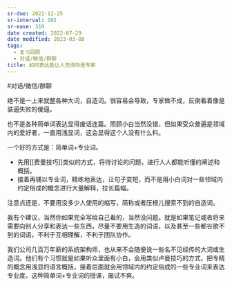 ```yaml
---
sr-due: 2022-12-25
sr-interval: 101
sr-ease: 310
date created: 2022-07-29
date modified: 2023-03-08
tags:
  - 复习回顾
  - 对话/微信/群聊
title: 如何表达能让人觉得你是专家
---
```


#对话/微信/群聊

绝不是一上来就整各种大词，自造词。很容易会导致，专家做不成，反倒看着像是装逼失败的傻逼。

也不是各种简单词表达显得废话连篇。照顾小白当然没错，但如果受众普遍是领域内的爱好者，一直用浅显词，这会显得这个人没有什么料。

一个好的方式是：简单词+专业词。

- 先用[[费曼技巧]]类似的方式，将待讨论的问题，进行人人都能听懂的阐述和概括。
- 接着再辅以专业词，精练地表达，让句子变短，而不是用小白词对一些领域内约定俗成的概念进行大量解释，拉长篇幅。

注意点还是，不要用没多少人使用的缩写，简称或者压根儿搜索不到的自造词。

我有个建议，当然你如果完全写给自己看的，当然没问题。就是如果笔记或者将来需要向别人分享和表达一些东西，尽量不要用生造的词语，以及甚至一些都谷歌不到的词语，不利于互相理解，不利于团队协作。

我们公司几百万年薪的系统架构师，也从来不会随便说一些名不见经传的大词或生造词。他们有个习惯就是如果听众里面有小白，会用类似卢曼技巧的方式，把专精的概念用浅显的语言概括，接着后面就会用领域内的约定俗成的一些专业词来表达专业度。这种简单词+专业词的授课，屡试不爽。
